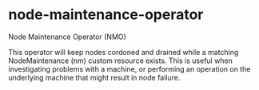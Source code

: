 # node-maintenance-operator

Node Maintenance Operator (NMO)

This operator will keep nodes cordoned and drained while a matching NodeMaintenance (nm) custom resource exists.
This is useful when investigating problems with a machine, or performing an operation on the underlying machine that might result in node failure.
